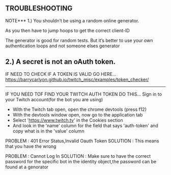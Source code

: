 TROUBLESHOOTING
---------------------------------------------
NOTE***
1.) You shouldn’t be using a random online generator.

As you then have to jump hoops to get the correct client-ID

The generator is good for random tests.
But it’s better to use your own authentication loops and not someone elses generator

2.) A secret is not an oAuth token.
--------------------------------------------


IF NEED TO CHECK IF A TOKEN IS VALID GO HERE...
https://barrycarlyon.github.io/twitch_misc/examples/token_checker/

--------------------------------------------
IF YOU NEED TOF FIND YOUR TWITCH AUTH TOKEN DO THIS...
Sign in to your Twitch account(for the bot you are using)
* With the Twitch tab open, open the chrome devtools (press f12)
* With the devtools window open, now go to the application tab
* Select 'https://www.twitch.tv' in the Cookies section
* And look in the 'name' column for the field that says 'auth-token' and copy what is in the 'value' column



PROBLEM : 401 Error Status,Invalid Oauth Token 
SOLUTION : This means that you have the wrong


PROBLEM : Cannot Log In
SOLUTION : Make sure to have the correct password for the specific bot in the identity object,the password can be found at a genorator

<!--   identity:{
        username:"Kittyfactz",

        // password:"oauth:axv91pcvv2u8b4ijiuvesf6n8faz9b"

        password:"oauth:ojgh14pkh727n210l1madyfbd5sjqg"

    }, -->